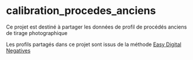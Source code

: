 # calibration_procedes_anciens
Ce projet est destiné à partager les données de profil de procédés anciens de tirage photographique

Les profils partagés dans ce projet sont issus de la méthode [Easy Digital Negatives](http://www.easydigitalnegatives.com/)
